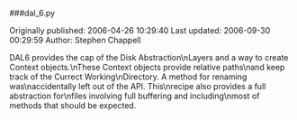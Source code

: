 ###dal_6.py

Originally published: 2006-04-26 10:29:40
Last updated: 2006-09-30 00:29:59
Author: Stephen Chappell

DAL6 provides the cap of the Disk Abstraction\nLayers and a way to create Context objects.\nThese Context objects provide relative paths\nand keep track of the Currect Working\nDirectory. A method for renaming was\naccidentally left out of the API. This\nrecipe also provides a full abstraction for\nfiles involving full buffering and including\nmost of methods that should be expected.